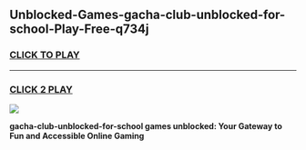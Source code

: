 
## Unblocked-Games-gacha-club-unblocked-for-school-Play-Free-q734j
<h3>
<a href="https://premium76.site?title=gacha-club-unblocked-for-school&ref=10A">CLICK TO PLAY</a></h3>
<hr>

<h3>
<a href="https://premium76.site?title=gacha-club-unblocked-for-school&ref=10A">CLICK 2 PLAY</a>
  
</h3>

<a href="https://premium76.site?title=gacha-club-unblocked-for-school&ref=10A"><img src="https://clearcache.store/games.png"></a>


**gacha-club-unblocked-for-school games unblocked: Your Gateway to Fun and Accessible Online Gaming**
